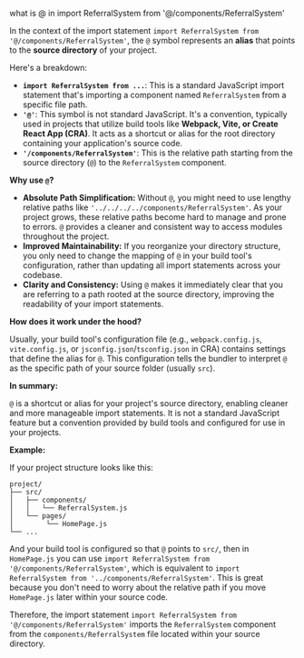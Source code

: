 what is @ in import ReferralSystem from '@/components/ReferralSystem'

In the context of the import statement `import ReferralSystem from '@/components/ReferralSystem'`, the `@` symbol represents an **alias** that points to the **source directory** of your project.

Here's a breakdown:

* **`import ReferralSystem from ...`**: This is a standard JavaScript import statement that's importing a component named `ReferralSystem` from a specific file path.
* **`'@'`**: This symbol is not standard JavaScript. It's a convention, typically used in projects that utilize build tools like **Webpack, Vite, or Create React App (CRA)**. It acts as a shortcut or alias for the root directory containing your application's source code.
* **`'/components/ReferralSystem'`**: This is the relative path starting from the source directory (`@`) to the `ReferralSystem` component.

**Why use `@`?**

* **Absolute Path Simplification:** Without `@`, you might need to use lengthy relative paths like `'../../../../components/ReferralSystem'`. As your project grows, these relative paths become hard to manage and prone to errors. `@` provides a cleaner and consistent way to access modules throughout the project.
* **Improved Maintainability:** If you reorganize your directory structure, you only need to change the mapping of `@` in your build tool's configuration, rather than updating all import statements across your codebase.
* **Clarity and Consistency:** Using `@` makes it immediately clear that you are referring to a path rooted at the source directory, improving the readability of your import statements.

**How does it work under the hood?**

Usually, your build tool's configuration file (e.g., `webpack.config.js`, `vite.config.js`, or `jsconfig.json`/`tsconfig.json` in CRA) contains settings that define the alias for `@`. This configuration tells the bundler to interpret `@` as the specific path of your source folder (usually `src`).

**In summary:**

`@` is a shortcut or alias for your project's source directory, enabling cleaner and more manageable import statements. It is not a standard JavaScript feature but a convention provided by build tools and configured for use in your projects.

**Example:**

If your project structure looks like this:

```
project/
├── src/
│   ├── components/
│   │   └── ReferralSystem.js
│   └── pages/
│        └── HomePage.js
└── ...
```

And your build tool is configured so that `@` points to `src/`, then in `HomePage.js` you can use `import ReferralSystem from '@/components/ReferralSystem'`, which is equivalent to `import ReferralSystem from '../components/ReferralSystem'`. This is great because you don't need to worry about the relative path if you move `HomePage.js` later within your source code.

Therefore, the import statement `import ReferralSystem from '@/components/ReferralSystem'` imports the `ReferralSystem` component from the `components/ReferralSystem` file located within your source directory.
